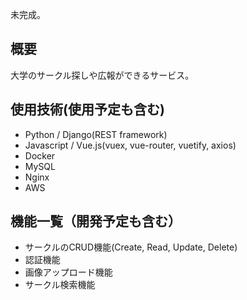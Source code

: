 未完成。

## 概要
大学のサークル探しや広報ができるサービス。

## 使用技術(使用予定も含む)
- Python / Django(REST framework)
- Javascript / Vue.js(vuex, vue-router, vuetify, axios)
- Docker
- MySQL
- Nginx
- AWS

## 機能一覧（開発予定も含む）
- サークルのCRUD機能(Create, Read, Update, Delete)
- 認証機能
- 画像アップロード機能
- サークル検索機能
